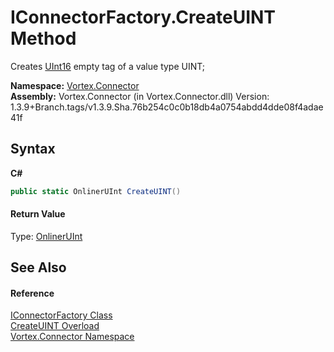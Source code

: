 # IConnectorFactory.CreateUINT Method 
 

Creates <a href="https://docs.microsoft.com/dotnet/api/system.uint16" target="_blank">UInt16</a> empty tag of a value type UINT;

**Namespace:**&nbsp;<a href="N_Vortex_Connector.md">Vortex.Connector</a><br />**Assembly:**&nbsp;Vortex.Connector (in Vortex.Connector.dll) Version: 1.3.9+Branch.tags/v1.3.9.Sha.76b254c0c0b18db4a0754abdd4dde08f4adae41f

## Syntax

**C#**<br />
``` C#
public static OnlinerUInt CreateUINT()
```


#### Return Value
Type: <a href="T_Vortex_Connector_ValueTypes_OnlinerUInt.md">OnlinerUInt</a><br />

## See Also


#### Reference
<a href="T_Vortex_Connector_IConnectorFactory.md">IConnectorFactory Class</a><br /><a href="Overload_Vortex_Connector_IConnectorFactory_CreateUINT.md">CreateUINT Overload</a><br /><a href="N_Vortex_Connector.md">Vortex.Connector Namespace</a><br />